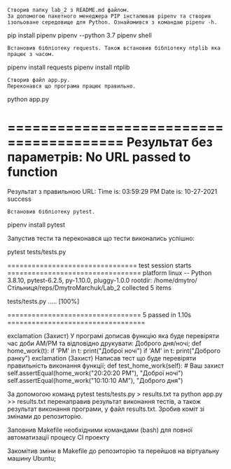
    Створив папку lab_2 з README.md файлом.
    За допомогою пакетного менеджера PIP інсталював pipenv та створив ізольоване середовище для Python. Ознайомився з командаю pipenv -h.

pip install pipenv
pipenv --python 3.7
pipenv shell

    Встановив бібліотеку requests. Також встановив бібліотеку ntplib яка працює з часом.

pipenv install requests
pipenv install ntplib


    Створив файл app.py. 
    Переконався що програма працює правильно.

python app.py

========================================
Результат без параметрів: 
No URL passed to function
========================================
Результат з правильною URL: 
Time is:  03:59:29 PM
Date is:  10-27-2021
success


    Встановив бібліотеку pytest.

pipenv install pytest

   Запустив тести та переконався що тести виконались успішно:

pytest tests/tests.py

================================ test session starts =================================
platform linux -- Python 3.8.10, pytest-6.2.5, py-1.10.0, pluggy-1.0.0
rootdir: /home/dmytro/Стільниця/reps/DmytroMarchuk/Lab_2
collected 5 items                                                                    

tests/tests.py .....                                                           [100%]

================================= 5 passed in 1.10s ==================================

exclamation (Захист) У програмі дописав функцію яка буде перевіряти час доби AM/PM та відповідно друкувати: Доброго дня/ночі;
def home_work(t):
    if 'PM' in t:
        print("Доброї ночі")
    if 'AM' in t:
        print("Доброго ранку")
exclamation (Захист) Написав тест що буде перевіряти правильність виконання функції;
  def test_home_work(self):
        # Ваш захист
        self.assertEqual(home_work("20:20:20 PM"), "Доброї ночі")
        self.assertEqual(home_work("10:10:10 AM"), "Доброго дня")

За допомогою команд pytest tests/tests.py > results.txt та python app.py >> results.txt перенаправив результат виконання тестів, а також результат виконання програми, у файл results.txt.
Зробив коміт зі змінами до репозиторію.

Заповнив Makefile необхідними командами (bash) для повної автоматизації процесу СІ проекту

Закомітив зміни в Makefile до репозиторію та перейшов на віртуальну машину Ubuntu;